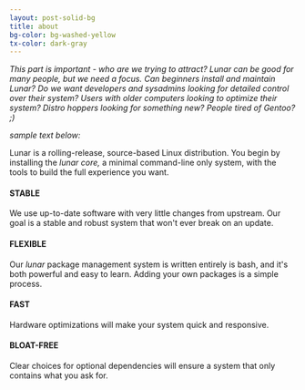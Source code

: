 ```yaml
---
layout: post-solid-bg
title: about
bg-color: bg-washed-yellow
tx-color: dark-gray
---
```


_This part is important - who are we trying to attract? Lunar can be good for many people, but we need a focus. Can beginners install and maintain Lunar? Do we want developers and sysadmins looking for detailed control over their system? Users with older computers looking to optimize their system? Distro hoppers looking for something new? People tired of Gentoo? ;)_

_sample text below:_

Lunar is a rolling-release, source-based Linux distribution. You begin by installing the _lunar core,_ a minimal command-line only system, with the tools to build the full experience you want.

#### STABLE
We use up-to-date software with very little changes from upstream. Our goal is a stable and robust system that won't ever break on an update.

#### FLEXIBLE
Our _lunar_ package management system is written entirely is bash, and it's both powerful and easy to learn. Adding your own packages is a simple process.

#### FAST
Hardware optimizations will make your system quick and responsive.

#### BLOAT-FREE
Clear choices for optional dependencies will ensure a system that only contains what you ask for.
